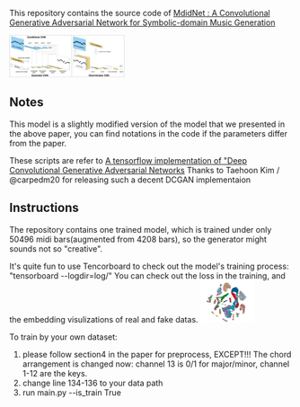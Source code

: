 This repository contains the source code of [MdidNet : A Convolutional Generative Adversarial Network for Symbolic-domain Music Generation](https://arxiv.org/abs/1703.10847)

<img src="network_structure.png" height="75">

## Notes

This model is a slightly modified version of the model that we presented in the above paper, you can find notations in the code if the parameters differ from the paper.

These scripts are refer to [A tensorflow implementation of "Deep Convolutional Generative Adversarial Networks](https://github.com/carpedm20/DCGAN-tensorflow)
Thanks to Taehoon Kim / @carpedm20 for releasing such a decent DCGAN implementaion

## Instructions

The repository contains one trained model, which is  trained under only 50496 midi bars(augmented from 4208 bars), so the generator might sounds not so "creative".

It's quite fun to use Tencorboard to check out the model's training process: "tensorboard --logdir=log/"
You can check out the loss in the training, and the embedding visulizations of real and fake datas.
<img src="embedding.png" height="75">

To train by your own dataset:
1. please follow section4 in the paper for preprocess, EXCEPT!!! The chord arrangement is changed now:
	channel 13 is 0/1 for major/minor, channel 1-12 are the keys. 
2. change line 134-136 to your data path
3. run main.py --is_train True
